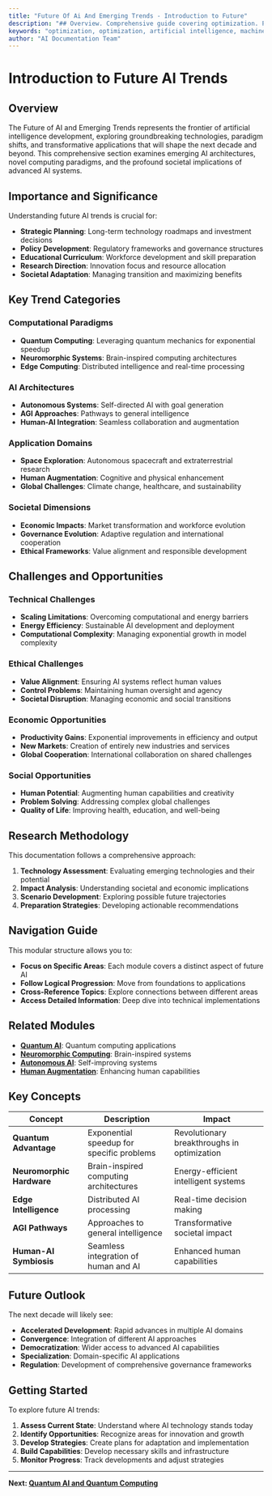 ```yaml
---
title: "Future Of Ai And Emerging Trends - Introduction to Future"
description: "## Overview. Comprehensive guide covering optimization. Part of AI documentation system with 1500+ topics. artificial intelligence documentation"
keywords: "optimization, optimization, artificial intelligence, machine learning, AI documentation"
author: "AI Documentation Team"
---
```


# Introduction to Future AI Trends

## Overview
The Future of AI and Emerging Trends represents the frontier of artificial intelligence development, exploring groundbreaking technologies, paradigm shifts, and transformative applications that will shape the next decade and beyond. This comprehensive section examines emerging AI architectures, novel computing paradigms, and the profound societal implications of advanced AI systems.

## Importance and Significance

Understanding future AI trends is crucial for:

- **Strategic Planning**: Long-term technology roadmaps and investment decisions
- **Policy Development**: Regulatory frameworks and governance structures
- **Educational Curriculum**: Workforce development and skill preparation
- **Research Direction**: Innovation focus and resource allocation
- **Societal Adaptation**: Managing transition and maximizing benefits

## Key Trend Categories

### Computational Paradigms
- **Quantum Computing**: Leveraging quantum mechanics for exponential speedup
- **Neuromorphic Systems**: Brain-inspired computing architectures
- **Edge Computing**: Distributed intelligence and real-time processing

### AI Architectures
- **Autonomous Systems**: Self-directed AI with goal generation
- **AGI Approaches**: Pathways to general intelligence
- **Human-AI Integration**: Seamless collaboration and augmentation

### Application Domains
- **Space Exploration**: Autonomous spacecraft and extraterrestrial research
- **Human Augmentation**: Cognitive and physical enhancement
- **Global Challenges**: Climate change, healthcare, and sustainability

### Societal Dimensions
- **Economic Impacts**: Market transformation and workforce evolution
- **Governance Evolution**: Adaptive regulation and international cooperation
- **Ethical Frameworks**: Value alignment and responsible development

## Challenges and Opportunities

### Technical Challenges
- **Scaling Limitations**: Overcoming computational and energy barriers
- **Energy Efficiency**: Sustainable AI development and deployment
- **Computational Complexity**: Managing exponential growth in model complexity

### Ethical Challenges
- **Value Alignment**: Ensuring AI systems reflect human values
- **Control Problems**: Maintaining human oversight and agency
- **Societal Disruption**: Managing economic and social transitions

### Economic Opportunities
- **Productivity Gains**: Exponential improvements in efficiency and output
- **New Markets**: Creation of entirely new industries and services
- **Global Cooperation**: International collaboration on shared challenges

### Social Opportunities
- **Human Potential**: Augmenting human capabilities and creativity
- **Problem Solving**: Addressing complex global challenges
- **Quality of Life**: Improving health, education, and well-being

## Research Methodology

This documentation follows a comprehensive approach:

1. **Technology Assessment**: Evaluating emerging technologies and their potential
2. **Impact Analysis**: Understanding societal and economic implications
3. **Scenario Development**: Exploring possible future trajectories
4. **Preparation Strategies**: Developing actionable recommendations

## Navigation Guide

This modular structure allows you to:

- **Focus on Specific Areas**: Each module covers a distinct aspect of future AI
- **Follow Logical Progression**: Move from foundations to applications
- **Cross-Reference Topics**: Explore connections between different areas
- **Access Detailed Information**: Deep dive into technical implementations

## Related Modules

- **[Quantum AI](02_Quantum_AI_and_Quantum_Computing.md)**: Quantum computing applications
- **[Neuromorphic Computing](03_Neuromorphic_Computing_and_Brain-Inspired_AI.md)**: Brain-inspired systems
- **[Autonomous AI](04_Autonomous_AI_Systems_and_AGI.md)**: Self-improving systems
- **[Human Augmentation](05_AI_and_Human_Augmentation.md)**: Enhancing human capabilities

## Key Concepts

| Concept | Description | Impact |
|---------|-------------|---------|
| **Quantum Advantage** | Exponential speedup for specific problems | Revolutionary breakthroughs in optimization |
| **Neuromorphic Hardware** | Brain-inspired computing architectures | Energy-efficient intelligent systems |
| **Edge Intelligence** | Distributed AI processing | Real-time decision making |
| **AGI Pathways** | Approaches to general intelligence | Transformative societal impact |
| **Human-AI Symbiosis** | Seamless integration of human and AI | Enhanced human capabilities |

## Future Outlook

The next decade will likely see:

- **Accelerated Development**: Rapid advances in multiple AI domains
- **Convergence**: Integration of different AI approaches
- **Democratization**: Wider access to advanced AI capabilities
- **Specialization**: Domain-specific AI applications
- **Regulation**: Development of comprehensive governance frameworks

## Getting Started

To explore future AI trends:

1. **Assess Current State**: Understand where AI technology stands today
2. **Identify Opportunities**: Recognize areas for innovation and growth
3. **Develop Strategies**: Create plans for adaptation and implementation
4. **Build Capabilities**: Develop necessary skills and infrastructure
5. **Monitor Progress**: Track developments and adjust strategies

---

**Next: [Quantum AI and Quantum Computing](02_Quantum_AI_and_Quantum_Computing.md)**